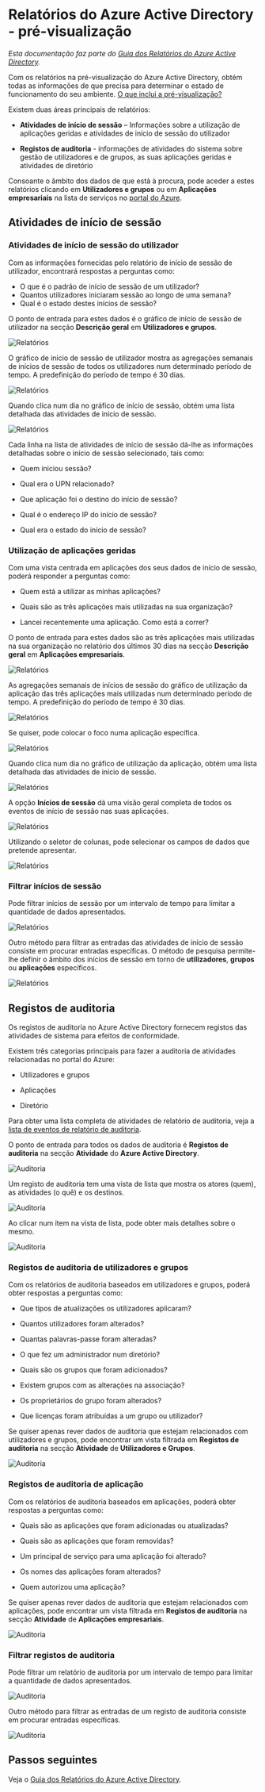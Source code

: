 <properties
   pageTitle="Relatórios do Azure Active Directory - pré-visualização | Microsoft Azure"
   description="Lista os vários relatórios disponíveis na pré-visualização do Azure Active Directory"
   services="active-directory"
   documentationCenter=""
   authors="markusvi"
   manager="femila"
   editor=""/>

<tags
   ms.service="active-directory"
   ms.devlang="na"
   ms.topic="get-started-article"
   ms.tgt_pltfrm="na"
   ms.workload="identity"
   ms.date="09/25/2016"
   ms.author="markvi"/>


# Relatórios do Azure Active Directory - pré-visualização

*Esta documentação faz parte do [Guia dos Relatórios do Azure Active Directory](active-directory-reporting-guide.md).*

Com os relatórios na pré-visualização do Azure Active Directory, obtém todas as informações de que precisa para determinar o estado de funcionamento do seu ambiente. [O que inclui a pré-visualização?](active-directory-preview-explainer.md)

Existem duas áreas principais de relatórios:

- **Atividades de início de sessão** – Informações sobre a utilização de aplicações geridas e atividades de início de sessão do utilizador

- **Registos de auditoria** - informações de atividades do sistema sobre gestão de utilizadores e de grupos, as suas aplicações geridas e atividades de diretório

Consoante o âmbito dos dados de que está à procura, pode aceder a estes relatórios clicando em **Utilizadores e grupos** ou em **Aplicações empresariais** na lista de serviços no [portal do Azure](https://portal.azure.com).

## Atividades de início de sessão

### Atividades de início de sessão do utilizador

Com as informações fornecidas pelo relatório de início de sessão de utilizador, encontrará respostas a perguntas como:

- O que é o padrão de início de sessão de um utilizador?
- Quantos utilizadores iniciaram sessão ao longo de uma semana?
- Qual é o estado destes inícios de sessão?

O ponto de entrada para estes dados é o gráfico de início de sessão de utilizador na secção **Descrição geral** em **Utilizadores e grupos**.

 ![Relatórios](./media/active-directory-reporting-azure-portal/05.png "Reporting")

O gráfico de início de sessão de utilizador mostra as agregações semanais de inícios de sessão de todos os utilizadores num determinado período de tempo. A predefinição do período de tempo é 30 dias.

![Relatórios](./media/active-directory-reporting-azure-portal/02.png "Reporting")

Quando clica num dia no gráfico de início de sessão, obtém uma lista detalhada das atividades de início de sessão.

![Relatórios](./media/active-directory-reporting-azure-portal/03.png "Reporting")

Cada linha na lista de atividades de início de sessão dá-lhe as informações detalhadas sobre o início de sessão selecionado, tais como:

- Quem iniciou sessão?

- Qual era o UPN relacionado?

- Que aplicação foi o destino do início de sessão?

- Qual é o endereço IP do início de sessão?

- Qual era o estado do início de sessão?

### Utilização de aplicações geridas

Com uma vista centrada em aplicações dos seus dados de início de sessão, poderá responder a perguntas como:

- Quem está a utilizar as minhas aplicações?

- Quais são as três aplicações mais utilizadas na sua organização?

- Lancei recentemente uma aplicação. Como está a correr?


O ponto de entrada para estes dados são as três aplicações mais utilizadas na sua organização no relatório dos últimos 30 dias na secção **Descrição geral** em **Aplicações empresariais**.

 ![Relatórios](./media/active-directory-reporting-azure-portal/06.png "Reporting")


As agregações semanais de inícios de sessão do gráfico de utilização da aplicação das três aplicações mais utilizadas num determinado período de tempo. A predefinição do período de tempo é 30 dias.

![Relatórios](./media/active-directory-reporting-azure-portal/78.png "Reporting")

Se quiser, pode colocar o foco numa aplicação específica.

![Relatórios](./media/active-directory-reporting-azure-portal/single_spp_usage_graph.png "Reporting")


Quando clica num dia no gráfico de utilização da aplicação, obtém uma lista detalhada das atividades de início de sessão.


![Relatórios](./media/active-directory-reporting-azure-portal/top_app_sign_ins.png "Reporting")



A opção **Inícios de sessão** dá uma visão geral completa de todos os eventos de início de sessão nas suas aplicações.

![Relatórios](./media/active-directory-reporting-azure-portal/85.png "Reporting")

Utilizando o seletor de colunas, pode selecionar os campos de dados que pretende apresentar.

![Relatórios](./media/active-directory-reporting-azure-portal/column_chooser.png "Reporting")



### Filtrar inícios de sessão

Pode filtrar inícios de sessão por um intervalo de tempo para limitar a quantidade de dados apresentados.

![Relatórios](./media/active-directory-reporting-azure-portal/927.png "Reporting")


Outro método para filtrar as entradas das atividades de início de sessão consiste em procurar entradas específicas.
O método de pesquisa permite-lhe definir o âmbito dos inícios de sessão em torno de **utilizadores**, **grupos** ou **aplicações** específicos.


![Relatórios](./media/active-directory-reporting-azure-portal/84.png "Reporting")

## Registos de auditoria

Os registos de auditoria no Azure Active Directory fornecem registos das atividades de sistema para efeitos de conformidade.

Existem três categorias principais para fazer a auditoria de atividades relacionadas no portal do Azure:

- Utilizadores e grupos   

- Aplicações

- Diretório   


Para obter uma lista completa de atividades de relatório de auditoria, veja a [lista de eventos de relatório de auditoria](active-directory-reporting-audit-events.md#list-of-audit-report-events).


O ponto de entrada para todos os dados de auditoria é **Registos de auditoria** na secção **Atividade** do **Azure Active Directory**.


![Auditoria](./media/active-directory-reporting-azure-portal/61.png "Auditing")


Um registo de auditoria tem uma vista de lista que mostra os atores (quem), as atividades (o quê) e os destinos.


![Auditoria](./media/active-directory-reporting-azure-portal/345.png "Auditing")


Ao clicar num item na vista de lista, pode obter mais detalhes sobre o mesmo.

![Auditoria](./media/active-directory-reporting-azure-portal/873.png "Auditing")




### Registos de auditoria de utilizadores e grupos


Com os relatórios de auditoria baseados em utilizadores e grupos, poderá obter respostas a perguntas como:

- Que tipos de atualizações os utilizadores aplicaram?

- Quantos utilizadores foram alterados?

- Quantas palavras-passe foram alteradas?

- O que fez um administrador num diretório?

- Quais são os grupos que foram adicionados?

- Existem grupos com as alterações na associação?

- Os proprietários do grupo foram alterados?

- Que licenças foram atribuídas a um grupo ou utilizador?


Se quiser apenas rever dados de auditoria que estejam relacionados com utilizadores e grupos, pode encontrar um vista filtrada em **Registos de auditoria** na secção **Atividade** de **Utilizadores e Grupos**.


![Auditoria](./media/active-directory-reporting-azure-portal/93.png "Auditing")


### Registos de auditoria de aplicação

Com os relatórios de auditoria baseados em aplicações, poderá obter respostas a perguntas como:

- Quais são as aplicações que foram adicionadas ou atualizadas?

- Quais são as aplicações que foram removidas?

- Um principal de serviço para uma aplicação foi alterado?

- Os nomes das aplicações foram alterados?

- Quem autorizou uma aplicação?


Se quiser apenas rever dados de auditoria que estejam relacionados com aplicações, pode encontrar um vista filtrada em **Registos de auditoria** na secção **Atividade** de **Aplicações empresariais**.


![Auditoria](./media/active-directory-reporting-azure-portal/134.png "Auditing")


### Filtrar registos de auditoria

Pode filtrar um relatório de auditoria por um intervalo de tempo para limitar a quantidade de dados apresentados.

![Auditoria](./media/active-directory-reporting-azure-portal/324.png "Auditing")

Outro método para filtrar as entradas de um registo de auditoria consiste em procurar entradas específicas.

![Auditoria](./media/active-directory-reporting-azure-portal/237.png "Auditing")

## Passos seguintes

Veja o [Guia dos Relatórios do Azure Active Directory](active-directory-reporting-guide.md).



<!--HONumber=Sep16_HO4-->



